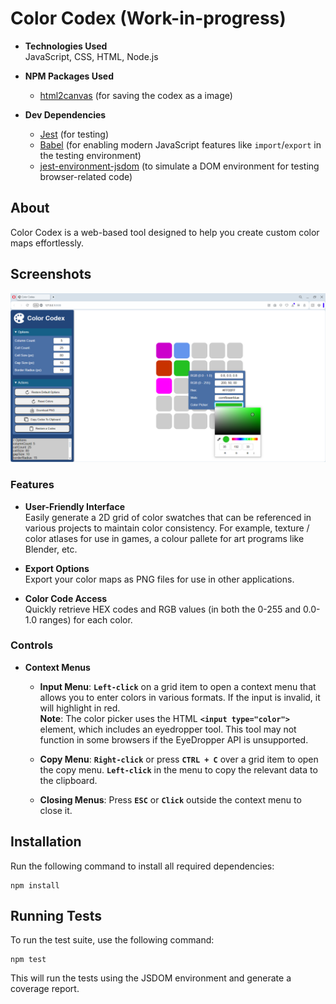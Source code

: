 # Color Codex (Work-in-progress)

- **Technologies Used**<br/>
JavaScript, CSS, HTML, Node.js

- **NPM Packages Used**<br/>
    - [html2canvas](https://www.npmjs.com/package/html2canvas) (for saving the codex as a image)

- **Dev Dependencies**<br/>
    - [Jest](https://www.npmjs.com/package/jest) (for testing)<br/>
    - [Babel](https://babeljs.io/) (for enabling modern JavaScript features like `import`/`export` in the testing environment)<br/>
    - [jest-environment-jsdom](https://www.npmjs.com/package/jest-environment-jsdom) (to simulate a DOM environment for testing browser-related code)<br/>

## About

Color Codex is a web-based tool designed to help you create custom color maps effortlessly.

## Screenshots
![screenshot-01](https://github.com/CraigMason19/Color-Codex/blob/master/screenshots/screenshot-01.png)

### Features

- **User-Friendly Interface**<br/>
Easily generate a 2D grid of color swatches that can be referenced in various projects to maintain color consistency. For example, texture / color atlases for use in games, a colour pallete for art programs like Blender, etc.

- **Export Options**<br/>
Export your color maps as PNG files for use in other applications.

- **Color Code Access**<br/>
Quickly retrieve HEX codes and RGB values (in both the 0-255 and 0.0-1.0 ranges) for each color.

### Controls
- **Context Menus**<br/>
    - **Input Menu**: **`Left-click`** on a grid item to open a context menu that allows you to enter colors in various formats. If the input is invalid, it will highlight in red.  
    **Note**: The color picker uses the HTML **`<input type="color">`** element, which includes an eyedropper tool. This tool may not function in some browsers if the EyeDropper API is unsupported.
      
    - **Copy Menu**: **`Right-click`** or press **`CTRL + C`** over a grid item to open the copy menu. **`Left-click`** in the menu to copy the relevant data to the clipboard.

    - **Closing Menus**: Press **`ESC`** or **`Click`** outside the context menu to close it.

## Installation
Run the following command to install all required dependencies:
```
npm install
```

## Running Tests
To run the test suite, use the following command:
```
npm test
```
This will run the tests using the JSDOM environment and generate a coverage report.
